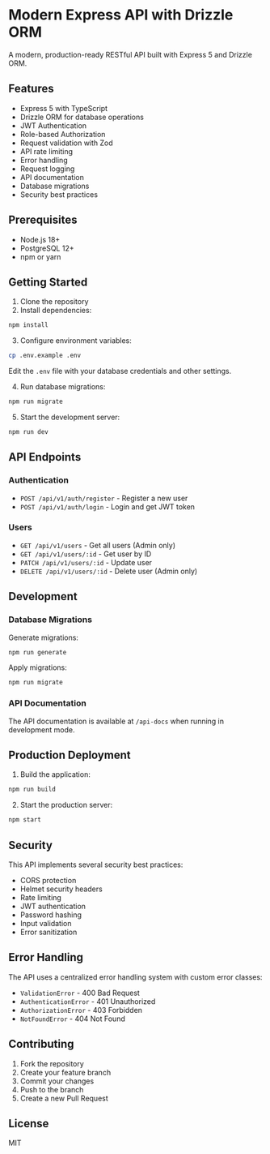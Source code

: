 # Modern Express API with Drizzle ORM

A modern, production-ready RESTful API built with Express 5 and Drizzle ORM.

## Features

- Express 5 with TypeScript
- Drizzle ORM for database operations
- JWT Authentication
- Role-based Authorization
- Request validation with Zod
- API rate limiting
- Error handling
- Request logging
- API documentation
- Database migrations
- Security best practices

## Prerequisites

- Node.js 18+
- PostgreSQL 12+
- npm or yarn

## Getting Started

1. Clone the repository
2. Install dependencies:
```bash
npm install
```

3. Configure environment variables:
```bash
cp .env.example .env
```
Edit the `.env` file with your database credentials and other settings.

4. Run database migrations:
```bash
npm run migrate
```

5. Start the development server:
```bash
npm run dev
```

## API Endpoints

### Authentication
- `POST /api/v1/auth/register` - Register a new user
- `POST /api/v1/auth/login` - Login and get JWT token

### Users
- `GET /api/v1/users` - Get all users (Admin only)
- `GET /api/v1/users/:id` - Get user by ID
- `PATCH /api/v1/users/:id` - Update user
- `DELETE /api/v1/users/:id` - Delete user (Admin only)

## Development

### Database Migrations

Generate migrations:
```bash
npm run generate
```

Apply migrations:
```bash
npm run migrate
```

### API Documentation

The API documentation is available at `/api-docs` when running in development mode.

## Production Deployment

1. Build the application:
```bash
npm run build
```

2. Start the production server:
```bash
npm start
```

## Security

This API implements several security best practices:
- CORS protection
- Helmet security headers
- Rate limiting
- JWT authentication
- Password hashing
- Input validation
- Error sanitization

## Error Handling

The API uses a centralized error handling system with custom error classes:
- `ValidationError` - 400 Bad Request
- `AuthenticationError` - 401 Unauthorized
- `AuthorizationError` - 403 Forbidden
- `NotFoundError` - 404 Not Found

## Contributing

1. Fork the repository
2. Create your feature branch
3. Commit your changes
4. Push to the branch
5. Create a new Pull Request

## License

MIT